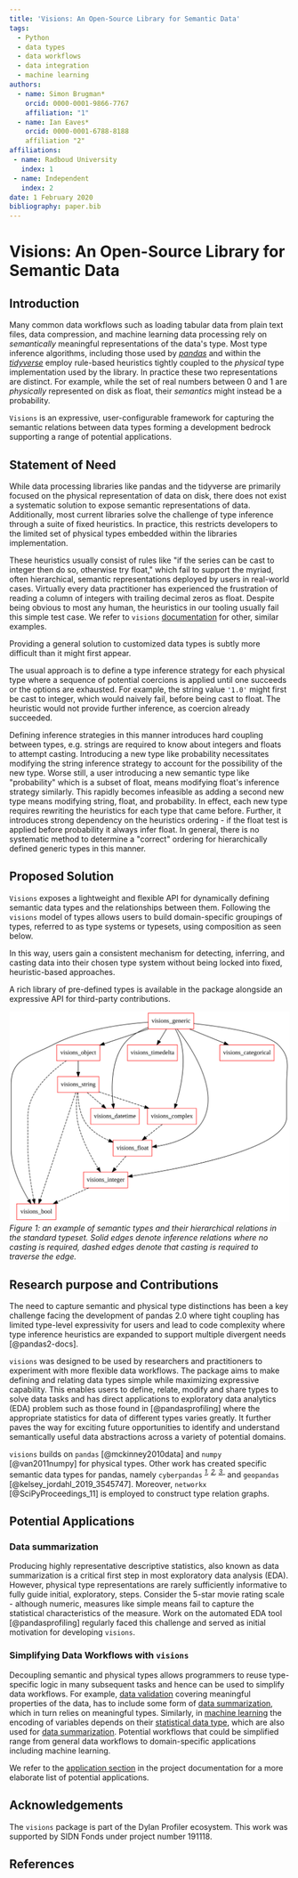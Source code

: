 ```yaml
---
title: 'Visions: An Open-Source Library for Semantic Data'
tags:
  - Python
  - data types
  - data workflows
  - data integration
  - machine learning
authors:
  - name: Simon Brugman*
    orcid: 0000-0001-9866-7767
    affiliation: "1"
  - name: Ian Eaves*
    orcid: 0000-0001-6788-8188
    affiliation "2"
affiliations:
 - name: Radboud University
   index: 1
 - name: Independent
   index: 2
date: 1 February 2020   
bibliography: paper.bib
---
```


# Visions: An Open-Source Library for Semantic Data

## Introduction

Many common data workflows such as loading tabular data from plain text files, data compression, and machine learning data processing rely on *semantically* meaningful representations of the data's type. 
Most type inference algorithms, including those used by <cite>[pandas][pandas]</cite> and within the <cite>[tidyverse][tidyverse]</cite> employ rule-based heuristics tightly coupled to the *physical* type implementation used by the library. 
In practice these two representations are distinct. 
For example, while the set of real numbers between 0 and 1 are *physically* represented on disk as float, their *semantics* might instead be a probability.

`Visions` is an expressive, user-configurable framework for capturing the semantic relations between data types forming a development bedrock supporting a range of potential applications.

## Statement of Need

While data processing libraries like pandas and the tidyverse are primarily focused on the physical representation of data on disk, there does not exist a systematic solution to expose semantic representations of data.
Additionally, most current libraries solve the challenge of type inference through a suite of fixed heuristics.
In practice, this restricts developers to the limited set of physical types embedded within the libraries implementation.

These heuristics usually consist of rules like "if the series can be cast to integer then do so, otherwise try float," which fail to support the myriad, often hierarchical, semantic representations deployed by users in real-world cases. 
Virtually every data practitioner has experienced the frustration of reading a column of integers with trailing decimal zeros as float. 
Despite being obvious to most any human, the heuristics in our tooling usually fail this simple test case.
We refer to `visions` [documentation](https://dylan-profiler.github.io/visions/index.html) for other, similar examples.

Providing a general solution to customized data types is subtly more difficult than it might first appear.

The usual approach is to define a type inference strategy for each physical type where a sequence of potential coercions is applied until one succeeds or the options are exhausted.
For example, the string value `'1.0'` might first be cast to integer, which would naively fail, before being cast to float.
The heuristic would not provide further inference, as coercion already succeeded.

Defining inference strategies in this manner introduces hard coupling between types, e.g. strings are required to know about integers and floats to attempt casting.
Introducing a new type like probability necessitates modifying the string inference strategy to account for the possibility of the new type.
Worse still, a user introducing a new semantic type like "probability" which is a subset of float, means modifying float's inference strategy similarly.
This rapidly becomes infeasible as adding a second new type means modifying string, float, and probability. 
In effect, each new type requires rewriting the heuristics for each type that came before. 
Further, it introduces strong dependency on the heuristics ordering - if the float test is applied before probability it always infer float.
In general, there is no systematic method to determine a "correct" ordering for hierarchically defined generic types in this manner.


## Proposed Solution

`Visions` exposes a lightweight and flexible API for dynamically defining semantic data types and the relationships between them. 
Following the `visions` model of types allows users to build domain-specific groupings of types, referred to as type systems or typesets, using composition as seen below.

In this way, users gain a consistent mechanism for detecting, inferring, and casting data into their chosen type system without being locked into fixed, heuristic-based approaches.

A rich library of pre-defined types is available in the package alongside an expressive API for third-party contributions.

![Visions' Standard Typeset](https://raw.githubusercontent.com/dylan-profiler/visions/master/docs/_images/typeset_standard.svg?sanitize=true)
_Figure 1: an example of semantic types and their hierarchical relations in the standard typeset.
Solid edges denote inference relations where no casting is required, dashed edges denote that casting is required to traverse the edge._

## Research purpose and Contributions

The need to capture semantic and physical type distinctions has been a key challenge facing the development of pandas 2.0 where tight coupling has limited type-level expressivity for users and lead to code complexity where type inference heuristics are expanded to support multiple divergent needs [@pandas2-docs].

`visions` was designed to be used by researchers and practitioners to experiment with more flexible data workflows.
The package aims to make defining and relating data types simple while maximizing expressive capability.
This enables users to define, relate, modify and share types to solve data tasks and has direct applications to exploratory data analytics (EDA) problem such as those found in [@pandasprofiling] where the appropriate statistics for data of different types varies greatly.
It further paves the way for exciting future opportunities to identify and understand semantically useful data abstractions across a variety of potential domains. 

`visions` builds on `pandas` [@mckinney2010data] and `numpy` [@van2011numpy] for physical types. 
Other work has created specific semantic data types for pandas, namely `cyberpandas` <sup><cite> [1]_, [2]_, [3]_ </cite></sup> and `geopandas` [@kelsey_jordahl_2019_3545747].
Moreover, `networkx` [@SciPyProceedings_11] is employed to construct type relation graphs.

## Potential Applications
### Data summarization

Producing highly representative descriptive statistics, also known as data summarization is a critical first step in most exploratory data analysis (EDA). 
However, physical type representations are rarely sufficiently informative to fully guide initial, exploratory, steps. 
Consider the 5-star movie rating scale - although numeric, measures like simple means fail to capture the statistical characteristics of the measure. 
Work on the automated EDA tool [@pandasprofiling] regularly faced this challenge and served as initial motivation for developing `visions`.

### Simplifying Data Workflows with `visions`

Decoupling semantic and physical types allows programmers to reuse type-specific logic in many subsequent tasks and hence can be used to simplify data workflows.
For example, [data validation](https://dylan-profiler.github.io/visions/visions/applications/validation.html) covering meaningful properties of the data, has to include some form of [data summarization](https://dylan-profiler.github.io/visions/visions/applications/summarizer.html), which in turn relies on meaningful types.
Similarly, in [machine learning](https://dylan-profiler.github.io/visions/visions/applications/machine_learning.html) the encoding of variables depends on their [statistical data type](https://en.wikipedia.org/wiki/Statistical_data_type), which are also used for [data summarization](https://dylan-profiler.github.io/visions/visions/applications/summarizer.html).
Potential workflows that could be simplified range from general data workflows to domain-specific applications including machine learning. 

We refer to the [application section](https://dylan-profiler.github.io/visions/visions/applications/applications.html) in the project documentation for a more elaborate list of potential applications.

## Acknowledgements

The `visions` package is part of the Dylan Profiler ecosystem.
This work was supported by SIDN Fonds under project number 191118.

## References

[pandas]: https://pandas.pydata.org/pandas-docs/stable/reference/api/pandas.DataFrame.infer_objects.html
[tidyverse]: https://readr.tidyverse.org/reference/parse_guess.html
[pandas2-docs]: https://dev.pandas.io/pandas2/internal-architecture.html#logical-types-and-physical-storage-decoupling
[1]:https://tomaugspurger.github.io/pandas-extension-arrays.html
[2]:https://www.anaconda.com/cyberpandas-extending-pandas-with-richer-types/
[3]:https://github.com/ContinuumIO/cyberpandas

